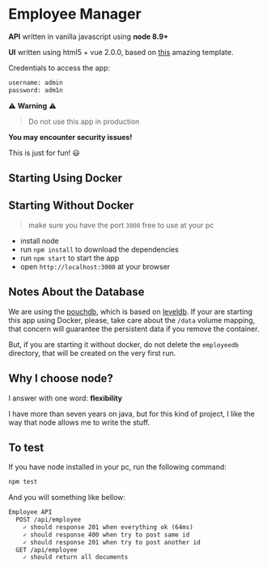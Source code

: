 # Employee Manager

**API** written in vanilla javascript using **node 8.9+**

**UI** written using html5 + vue 2.0.0, based on [this](https://codepen.io/mystrader/pen/YOdepy) amazing template.

Credentials to access the app:

```txt
username: admin
password: adm1n
```

:warning: **Warning** :warning:

>Do not use this app in production

**You may encounter security issues!**

This is just for fun! :smiley:

## Starting Using Docker

## Starting Without Docker

> make sure you have the port `3000` free to use at your pc

- install node
- run `npm install` to download the dependencies
- run `npm start` to start the app
- open `http://localhost:3000` at your browser

## Notes About the Database

We are using the [pouchdb](https://pouchdb.com/), which is based on
[leveldb](https://github.com/google/leveldb). If your are starting this app
using Docker, please, take care about the `/data` volume mapping, that concern
will guarantee the persistent data if you remove the container.

But, if you are starting it without docker, do not delete the `employeedb`
directory, that will be created on the very first run.

## Why I choose node?

I answer with one word: **flexibility**

I have more than seven years on java, but for this kind of project, I like the
way that node allows me to write the stuff.

## To test

If you have node installed in your pc, run the following command:

```sh
npm test
```

And you will something like bellow:

```txt
Employee API
  POST /api/employee
    ✓ should response 201 when everything ok (64ms)
    ✓ should response 400 when try to post same id
    ✓ should response 201 when try to post another id
  GET /api/employee
    ✓ should return all documents
```
